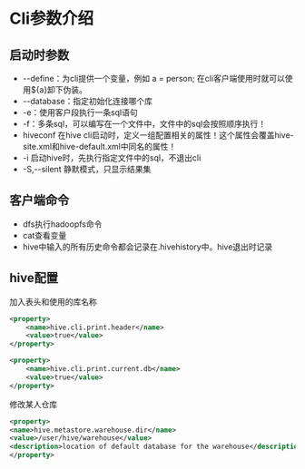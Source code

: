 # Cli参数介绍

## 启动时参数

- --define：为cli提供一个变量，例如 a = person; 在cli客户端使用时就可以使用${a}卸下伪装。
- --database：指定初始化连接哪个库
- -e：使用客户段执行一条sql语句
- -f：多条sql，可以编写在一个文件中，文件中的sql会按照顺序执行！
- hiveconf  在hive cli启动时，定义一组配置相关的属性！这个属性会覆盖hive-site.xml和hive-default.xml中同名的属性！
- -i 启动hive时，先执行指定文件中的sql，不退出cli
- -S,--silent 静默模式，只显示结果集

## 客户端命令

- dfs执行hadoopfs命令
- cat查看变量
- hive中输入的所有历史命令都会记录在.hivehistory中。hive退出时记录

## hive配置

加入表头和使用的库名称

```xml
<property>
    <name>hive.cli.print.header</name>
    <value>true</value>
</property>

<property>
    <name>hive.cli.print.current.db</name>
    <value>true</value>
</property>
```

修改某人仓库

```xml
<property>
<name>hive.metastore.warehouse.dir</name>
<value>/user/hive/warehouse</value>
<description>location of default database for the warehouse</description>
</property>
```
